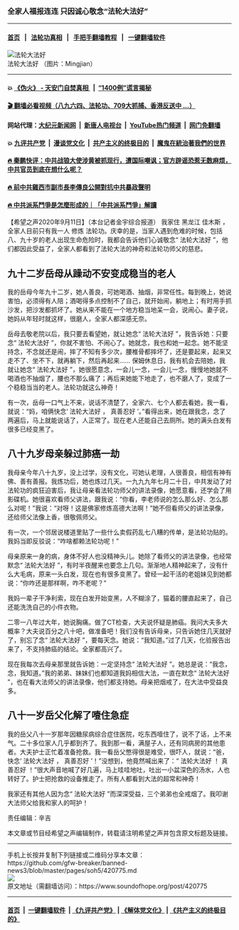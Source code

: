 ### 全家人福报连连 只因诚心敬念“法轮大法好”
------------------------

#### [首页](https://github.com/gfw-breaker/banned-news3/blob/master/README.md) &nbsp;&nbsp;|&nbsp;&nbsp; [法轮功真相](https://github.com/begood0513/basic/blob/master/README.md)  &nbsp;&nbsp;|&nbsp;&nbsp; [手把手翻墙教程](https://github.com/gfw-breaker/guides/wiki)  &nbsp;&nbsp;|&nbsp;&nbsp; [一键翻墙软件](https://github.com/gfw-breaker/nogfw/blob/master/README.md)  



<div><img alt="法轮大法好" src="https://img.soundofhope.org/2020-09/images-1599872282032.jpg"/>
<br/><figcaption class="caption">
 法轮大法好 （图片：Mingjian）
</figcaption></div><hr/>

#### 💥 [《伪火》 - 天安门自焚真相 ](http://141.164.51.119:10000/videos/blog/weihuo.html)&nbsp; |&nbsp; [“1400例”谎言揭秘  ](http://141.164.51.119:10000/videos/blog/jiexi1400.html)

#### [ 🎬  翻墙必看视频（八九六四、法轮功、709大抓捕、香港反送中 ...）](https://github.com/gfw-breaker/links/blob/master/banned.md)

#### 网站代理：[大纪元新闻网](http://167.172.10.89:10080/gb/) &nbsp;|&nbsp; [新唐人电视台](http://167.172.10.89:8808/gb/)  &nbsp;|&nbsp; [YouTube热门频道](http://158.247.203.241/youtube.html) &nbsp;|&nbsp; [网门免翻墙](http://158.247.203.241:11000/show.aspx?name=ogHome)

#### 💥 [九评共产党](http://141.164.51.119:10000/videos/res/jiuping/)&nbsp; |&nbsp; [漫谈党文化](http://141.164.51.119:10000/videos/res/mtdwh/)&nbsp; |&nbsp; [共产主义的终极目的](http://141.164.51.119:10000/videos/res/zjmd/)&nbsp; |&nbsp; [魔鬼在統治著我們的世界](http://141.164.51.119:10000/videos/res/TheSpecter/)  

#### [ 🔥  秦鹏快评：中共战狼大使涉黄被抓现行，遭国际嘲讽；官方辟谣恐惹无数麻烦，中共官员到底在想什么呢？](http://141.164.51.119:10000/videos/news/qp03.html)

#### [ 🔥  前中共雞西市副市長李傳良公開對抗中共暴政聲明](http://141.164.51.119:10000/videos/news/../tui/index.html)

#### [ 🔥  中共派系鬥爭是怎麼形成的｜「中共派系鬥爭」解讀](http://141.164.51.119:10000/videos/news/don02.html)

<div><div class="Content__Wrapper sc-1bvya0-0 grZQxZ">
 <p class="meta-top">
  <span class="meta">
   【希望之声2020年9月11日】（本台记者金宇综合报道）
  </span>
  我家住
  <ok href="/term/10277">
   黑龙江
  </ok>
  <ok href="/term/236047">
   佳木斯
  </ok>
  ，全家人目前只有我一人
  <ok href="http://www.minghui.org/mh/glossary.html#34">
   修炼
  </ok>
  法轮功。庆幸的是，当家人遇到危难的时候，包括八、九十岁的老人出现生命危险时，我都会告诉他们心诚敬念“
  <ok href="/term/29653">
   法轮大法好
  </ok>
  ”，他们都因此受益了，全家人都看到了法轮大法的神奇和法轮功师父的慈悲。
 </p>
 <h2>
  九十二岁岳母从躁动不安变成稳当的老人
 </h2>
 <p>
  我的岳母今年九十二岁，她人善良，可她喝酒、抽烟，非常任性。每到晚上，她说害怕，必须得有人陪；酒喝得多点控制不了自己，就开始闹，躺地上；有时用手抓沙发，把沙发都抓坏了。她从来不能在一个地方稳当地呆一会，说闹心。妻子说，她妈从年轻时就这样，很磨人，全家人都深感无奈。
 </p>
 <div class="AD_Embed__Wrap-sc-1xslmin-0 igMuqX module desktop">
  <div>
  </div>
 </div>
 <p>
  岳母去敬老院以后，我只要去看望她，就让她念“
  <ok href="/term/29653">
   法轮大法好
  </ok>
  ”，我告诉她：只要念“
  <ok href="/term/29653">
   法轮大法好
  </ok>
  ”，你就不害怕、不闹心了。她就念，我也和她一起念。她不能坚持念，不念就还是闹，摔了不知有多少次，腰椎骨都摔坏了，还是要起来，起来又走不了、坐不下，就再躺下，然后再起来…… 保姆休息日，我有机会去陪她，我就让她念“
  <ok href="/term/29653">
   法轮大法好
  </ok>
  ”，她很愿意念，一会儿一念，一会儿一念，慢慢地她就不喝酒也不抽烟了，腰也不那么痛了；再后来她能下地走了，也不磨人了，变成了一个稳稳当当的老人。法轮功就这么神奇！
 </p>
 <p>
  有一次，岳母一口气上不来，说话不清楚了，全家六、七个人都去看她，我一看，就说：“妈，咱俩快念‘
  <ok href="/term/29653">
   法轮大法好
  </ok>
  ，
  <ok href="/term/29654">
   真善忍好
  </ok>
  ’。”看得出来，她在跟我念，念了两遍后，马上就能说话了，人正常了。现在老人还能自己去厕所。她的满头白发有很多已经变黑了。
 </p>
 <h2>
  八十九岁母亲躲过肺癌一劫
 </h2>
 <p>
  我母亲今年八十九岁，没上过学，没有文化，可她认老理，人很善良，相信有神有佛、善有善报。我炼功后，她也炼过几天。一九九九年七月二十日，中共发动了对法轮功的疯狂迫害后，我让母亲看法轮功师父的讲法录像，她愿意看，还学会了用影碟机。她很喜欢看师父讲法，跟我说：“你看，李老师说的怎么那么好、怎么那么对呢！”我说：“对呀！这是佛家修炼高德大法啊！”她不但看师父的讲法录像，还给师父法像上香，很敬佩师父。
 </p>
 <p>
  有一次，一个邻居说楼道里贴了一些什么卖假药乱七八糟的传单，是法轮功贴的。我妈当即反驳说：“咋啥都赖法轮功呢！”
 </p>
 <p>
  母亲原来一身的病，身体不好人也没精神头儿。她除了看师父的讲法录像，也经常默念“
  <ok href="/term/29653">
   法轮大法好
  </ok>
  ”，有时半夜醒来也要念上几句。渐渐地人精神起来了，没有什么大毛病，原来一头白发，现在也有很多变黑了。曾经一起干活的老姐妹见到她都说：“你咋还是那样啊，咋不老呢？”
 </p>
 <p>
  我妈一辈子干净利索，现在白发开始变黑，人不糊涂了，猫着的腰直起来了，自己还能洗洗自己的小件衣物。
 </p>
 <p>
  二零一八年过大年，她说胸痛。做了CT检查，大夫说怀疑是肺癌。我问大夫多大概率？大夫说百分之八十吧，做准备吧！我们没有告诉母亲，只告诉她住几天就好了，别忘了念“
  <ok href="/term/29653">
   法轮大法好
  </ok>
  ”，要每天念。她说：“我知道。”过了几天，化验报告出来了，不支持肺癌的结论。全家都高兴了。
 </p>
 <p>
  现在我每次去母亲那里就告诉她：一定坚持念“
  <ok href="/term/29653">
   法轮大法好
  </ok>
  ”。她总是说：“我念，念，我知道。”我的弟弟、妹妹们也都知道我妈相信大法，一直在默念“
  <ok href="/term/29653">
   法轮大法好
  </ok>
  ”，也在看大法师父的讲法录像，他们都支持她。母亲把烟戒了，在大法中受益良多。
 </p>
 <h2>
  八十一岁岳父化解了噎住急症
 </h2>
 <p>
  我的岳父八十一岁那年因糖尿病综合症住医院，吃东西噎住了，说不了话，上不来气。二十多位家人几乎都到齐了。我到那一看，满屋子人，还有同病房的其他患者。大夫护士正忙着准备抢救。我一看岳父憋得很是难受，很吓人，就说：“爸，快念‘
  <ok href="/term/29653">
   法轮大法好
  </ok>
  ，
  <ok href="/term/29654">
   真善忍好
  </ok>
  ’！”没想到，他竟然喊出来了：“
  <ok href="/term/29653">
   法轮大法好
  </ok>
  ！
  <ok href="/term/29654">
   真善忍好
  </ok>
  ！”很大声音地喊了好几遍，马上哇哇地吐，吐出一小盆深色的汤水，人也转好了。护士把抢救的设备推走了。所有人都看到大法的超常和神奇！
 </p>
 <p>
  我家还有其他人因为念“
  <ok href="/term/29653">
   法轮大法好
  </ok>
  ”而深深受益，三个弟弟也全戒烟了。我叩谢大法师父给我和家人的呵护！
 </p>
 <p class="meta-btm">
  责任编辑：辛吉
 </p>
 <p class="meta-btm">
  本文章或节目经希望之声编辑制作，转载请注明希望之声并包含原文标题及链接。
 </p>
</div>
</div>
<hr/>
手机上长按并复制下列链接或二维码分享本文章：<br/>
https://github.com/gfw-breaker/banned-news3/blob/master/pages/soh5/420775.md <br/>
<a href='https://github.com/gfw-breaker/banned-news3/blob/master/pages/soh5/420775.md'><img src='https://github.com/gfw-breaker/banned-news3/blob/master/pages/soh5/420775.md.png'/></a> <br/>
原文地址（需翻墙访问）：https://www.soundofhope.org/post/420775


------------------------
#### [首页](https://github.com/gfw-breaker/banned-news3/blob/master/README.md) &nbsp;|&nbsp; [一键翻墙软件](https://github.com/gfw-breaker/nogfw/blob/master/README.md) &nbsp;| [《九评共产党》](https://github.com/gfw-breaker/9ping.md/blob/master/README.md#九评之一评共产党是什么) | [《解体党文化》](https://github.com/gfw-breaker/jtdwh.md/blob/master/README.md) | [《共产主义的终极目的》](https://github.com/gfw-breaker/gczydzjmd.md/blob/master/README.md)


<img src='http://gfw-breaker.win/banned-news3/pages/soh5/420775.md' width='0px' height='0px'/>